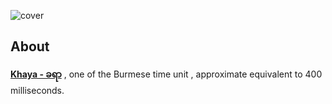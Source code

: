 ![cover](https://pub-d94f06e647584b8496cac0d43a6fecfb.r2.dev/images/KhayaCover.jpg)

## About
**[Khaya - ခရာ](https://en.wikipedia.org/wiki/Burmese_calendar#:~:text=4%20seconds-,khaya,-%E1%80%81%E1%80%9B%E1%80%AC)** , one of the Burmese time unit , approximate equivalent to 400 milliseconds.